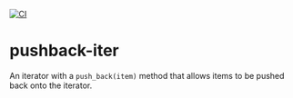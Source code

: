 [![CI][github-workflow-image]][github-workflow-url]

# pushback-iter

An iterator with a `push_back(item)` method that allows items to be pushed back onto the iterator.

[github-workflow-image]: https://github.com/jhinch/pushback-iter/workflows/CI/badge.svg
[github-workflow-url]: https://github.com/jhinch/pushback-iter/actions?query=workflow%3ACI
